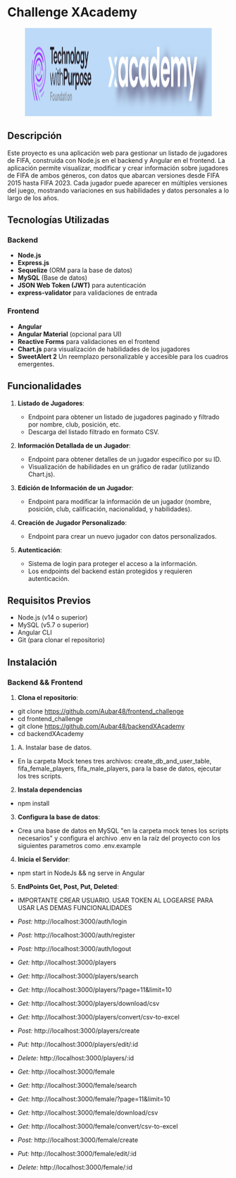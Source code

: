 # Challenge XAcademy
<figure><img src="./mock/Santex.png" alt="logo" style="height: 200px;"></figure>

## Descripción

Este proyecto es una aplicación web para gestionar un listado de jugadores de FIFA, construida con Node.js en el backend y Angular en el frontend. La aplicación permite visualizar, modificar y crear información sobre jugadores de FIFA de ambos géneros, con datos que abarcan versiones desde FIFA 2015 hasta FIFA 2023. Cada jugador puede aparecer en múltiples versiones del juego, mostrando variaciones en sus habilidades y datos personales a lo largo de los años.

## Tecnologías Utilizadas

### Backend
- **Node.js**
- **Express.js**
- **Sequelize** (ORM para la base de datos)
- **MySQL** (Base de datos)
- **JSON Web Token (JWT)** para autenticación
- **express-validator** para validaciones de entrada

### Frontend
- **Angular**
- **Angular Material** (opcional para UI)
- **Reactive Forms** para validaciones en el frontend
- **Chart.js** para visualización de habilidades de los jugadores
- **SweetAlert 2** Un reemplazo personalizable y accesible para los cuadros emergentes.

## Funcionalidades

1. **Listado de Jugadores**:
   - Endpoint para obtener un listado de jugadores paginado y filtrado por nombre, club, posición, etc.
   - Descarga del listado filtrado en formato CSV.
   
2. **Información Detallada de un Jugador**:
   - Endpoint para obtener detalles de un jugador específico por su ID.
   - Visualización de habilidades en un gráfico de radar (utilizando Chart.js).

3. **Edición de Información de un Jugador**:
   - Endpoint para modificar la información de un jugador (nombre, posición, club, calificación, nacionalidad, y habilidades).

4. **Creación de Jugador Personalizado**:
   - Endpoint para crear un nuevo jugador con datos personalizados.

5. **Autenticación**:
   - Sistema de login para proteger el acceso a la información.
   - Los endpoints del backend están protegidos y requieren autenticación.

## Requisitos Previos

- Node.js (v14 o superior)
- MySQL (v5.7 o superior)
- Angular CLI
- Git (para clonar el repositorio)

## Instalación

### Backend && Frontend

1. **Clona el repositorio**:

-   git clone https://github.com/Aubar48/frontend_challenge
-   cd frontend_challenge
-   git clone https://github.com/Aubar48/backendXAcademy
-   cd backendXAcademy

1. A. Instalar base de datos.
- En la carpeta Mock tenes tres archivos: create_db_and_user_table, fifa_female_players,
fifa_male_players, para la base de datos, ejecutar los tres scripts.


2. **Instala dependencias**

- npm install

3.  **Configura la base de datos**:

- Crea una base de datos en MySQL "en la carpeta mock tenes los scripts necesarios" y configura el archivo .env en la raíz del proyecto con los siguientes parametros como .env.example

4. **Inicia el Servidor**: 

- npm start in NodeJs && ng serve in Angular

5. **EndPoints Get, Post, Put, Deleted**:
- IMPORTANTE CREAR USUARIO. USAR TOKEN AL LOGEARSE PARA USAR LAS DEMAS FUNCIONALIDADES 
- *Post:* http://localhost:3000/auth/login
- *Post:* http://localhost:3000/auth/register
- *Post:* http://localhost:3000/auth/logout

- *Get:* http://localhost:3000/players
- *Get:* http://localhost:3000/players/search
- *Get:* http://localhost:3000/players/?page=11&limit=10
- *Get:* http://localhost:3000/players/download/csv
- *Get:* http://localhost:3000/players/convert/csv-to-excel
- *Post:* http://localhost:3000/players/create
- *Put:* http://localhost:3000/players/edit/:id
- *Delete:* http://localhost:3000/players/:id

- *Get:* http://localhost:3000/female
- *Get:* http://localhost:3000/female/search
- *Get:* http://localhost:3000/female/?page=11&limit=10
- *Get:* http://localhost:3000/female/download/csv
- *Get:* http://localhost:3000/female/convert/csv-to-excel
- *Post:* http://localhost:3000/female/create
- *Put:* http://localhost:3000/female/edit/:id
- *Delete:* http://localhost:3000/female/:id